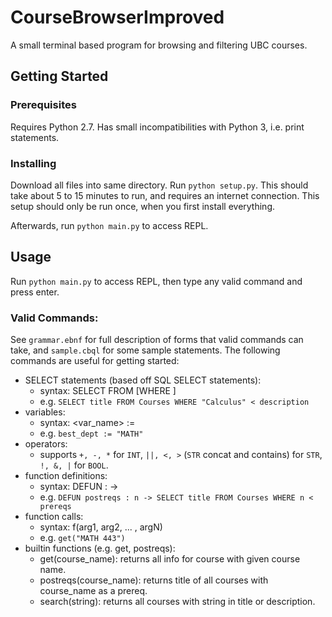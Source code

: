 # CourseBrowserImproved
A small terminal based program for browsing and filtering UBC courses.
## Getting Started
### Prerequisites
Requires Python 2.7. Has small incompatibilities with Python 3, i.e. print statements.
### Installing
Download all files into same directory. Run `python setup.py`. 
This should take about 5 to 15 minutes to run, and requires an internet connection.
This setup should only be run once, when you first install everything.

Afterwards, run `python main.py` to access REPL.
## Usage
Run `python main.py` to access REPL, then type any valid command and press enter.
### Valid Commands: 
See `grammar.ebnf` for full description of forms that valid commands can take, and `sample.cbql` for some sample statements.
The following commands are useful for getting started:
* SELECT statements (based off SQL SELECT statements):
    - syntax: SELECT <fields> FROM <db> [WHERE <cond>]
    - e.g. `SELECT title FROM Courses WHERE "Calculus" < description`
* variables:
    - syntax: <var_name> := <val>
    - e.g. `best_dept := "MATH"`
* operators:
    - supports `+, -, *` for `INT`, `||, <, >` (`STR` concat and contains) for `STR`, `!, &, |` for `BOOL`.
* function definitions:
    - syntax: DEFUN <name> : <params> -> <body>
    - e.g. `DEFUN postreqs : n -> SELECT title FROM Courses WHERE n < prereqs`
* function calls:
    - syntax: f(arg1, arg2, ... , argN)
    - e.g. `get("MATH 443")`
* builtin functions (e.g. get, postreqs):
   - get(course_name): returns all info for course with given course name.
   - postreqs(course_name): returns title of all courses with course_name as a prereq.
   - search(string): returns all courses with string in title or description.
